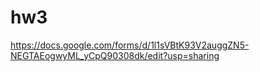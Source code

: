 # hw3
https://docs.google.com/forms/d/1l1sVBtK93V2auggZN5-NEGTAEogwyML_yCpQ90308dk/edit?usp=sharing
